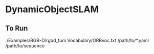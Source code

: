 # DynamicObjectSLAM

## To Run
./Examples/RGB-D/rgbd_tum Vocabulary/ORBvoc.txt  /path/to/*.yaml  /path/to/sequence
